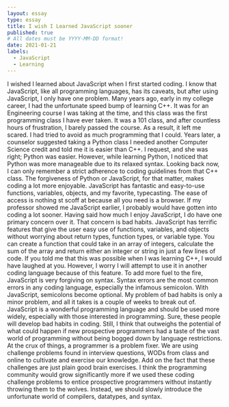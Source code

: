 ```yaml
---
layout: essay
type: essay
title: I wish I Learned JavaScript sooner
published: true
# All dates must be YYYY-MM-DD format!
date: 2021-01-21
labels:
  - JavaScript
  - Learning
---
```

I wished I learned about JavaScript when I first started coding. I know that JavaScript, like all programming languages, has its caveats, but after using JavaScript, I only have one problem. Many years ago, early in my college career, I had the unfortunate speed bump of learning C++. It was for an Engineering course I was taking at the time, and this class was the first programming class I have ever taken. It was a 101 class, and after countless hours of frustration, I barely passed the course. As a result, it left me scared. I had tried to avoid as much programming that I could. 
Years later, a counselor suggested taking a Python class I needed another Computer Science credit and told me it is easier than C++. I request, and she was right; Python was easier. However, while learning Python, I noticed that Python was more manageable due to its relaxed syntax. Looking back now, I can only remember a strict adherence to coding guidelines from that C++ class. The forgiveness of Python or JavaScript, for that matter, makes coding a lot more enjoyable. JavaScript has fantastic and easy-to-use functions, variables, objects, and my favorite, typecasting. The ease of access is nothing st scoff at because all you need is a browser. If my professor showed me JavaScript earlier, I probably would have gotten into coding a lot sooner.
Having said how much I enjoy JavaScript, I do have one primary concern over it. That concern is bad habits. JavaScript has terrific features that give the user easy use of functions, variables, and objects without worrying about return types, function types, or variable type. You can create a function that could take in an array of integers, calculate the sum of the array and return either an integer or string in just a few lines of code. If you told me that this was possible when I was learning C++, I would have laughed at you. However, I worry I will attempt to use it in another coding language because of this feature. To add more fuel to the fire, JavaScript is very forgiving on syntax. Syntax errors are the most common errors in any coding language, especially the infamous semicolon. With JavaScript, semicolons become optional.
My problem of bad habits is only a minor problem, and all it takes is a couple of weeks to break out of. JavaScript is a wonderful programming language and should be used more widely, especially with those interested in programming. Sure, these people will develop bad habits in coding. Still, I think that outweighs the potential of what could happen if new prospective programmers had a taste of the vast world of programming without being bogged down by language restrictions. At the crux of things, a programmer is a problem fixer.  We are using challenge problems found in interview questions, WODs from class and online to cultivate and exercise our knowledge. Add on the fact that these challenges are just plain good brain exercises. I think the programming community would grow significantly more if we used these coding challenge problems to entice prospective programmers without instantly throwing them to the wolves. Instead, we should slowly introduce the unfortunate world of compilers, datatypes, and syntax.
